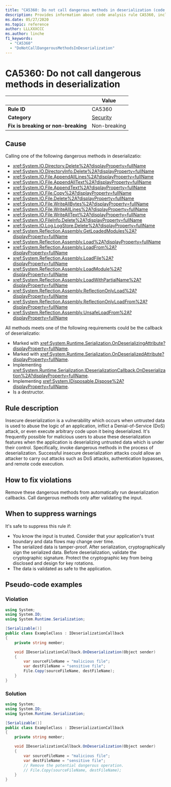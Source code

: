 ```yaml
---
title: "CA5360: Do not call dangerous methods in deserialization (code analysis)"
description: Provides information about code analysis rule CA5360, including causes, how to fix violations, and when to suppress it.
ms.date: 05/27/2020
ms.topic: reference
author: LLLXXXCCC
ms.author: linche
f1_keywords:
  - "CA5360"
  - "DoNotCallDangerousMethodsInDeserialization"
---
```

# CA5360: Do not call dangerous methods in deserialization

| | Value |
|-|-|
| **Rule ID** |CA5360|
| **Category** |[Security](security-warnings.md)|
| **Fix is breaking or non-breaking** |Non-breaking|

## Cause

Calling one of the following dangerous methods in deserializatio:

- <xref:System.IO.Directory.Delete%2A?displayProperty=fullName>
- <xref:System.IO.DirectoryInfo.Delete%2A?displayProperty=fullName>
- <xref:System.IO.File.AppendAllLines%2A?displayProperty=fullName>
- <xref:System.IO.File.AppendAllText%2A?displayProperty=fullName>
- <xref:System.IO.File.AppendText%2A?displayProperty=fullName>
- <xref:System.IO.File.Copy%2A?displayProperty=fullName>
- <xref:System.IO.File.Delete%2A?displayProperty=fullName>
- <xref:System.IO.File.WriteAllBytes%2A?displayProperty=fullName>
- <xref:System.IO.File.WriteAllLines%2A?displayProperty=fullName>
- <xref:System.IO.File.WriteAllText%2A?displayProperty=fullName>
- <xref:System.IO.FileInfo.Delete%2A?displayProperty=fullName>
- <xref:System.IO.Log.LogStore.Delete%2A?displayProperty=fullName>
- <xref:System.Reflection.Assembly.GetLoadedModules%2A?displayProperty=fullName>
- <xref:System.Reflection.Assembly.Load%2A?displayProperty=fullName>
- <xref:System.Reflection.Assembly.LoadFrom%2A?displayProperty=fullName>
- <xref:System.Reflection.Assembly.LoadFile%2A?displayProperty=fullName>
- <xref:System.Reflection.Assembly.LoadModule%2A?displayProperty=fullName>
- <xref:System.Reflection.Assembly.LoadWithPartialName%2A?displayProperty=fullName>
- <xref:System.Reflection.Assembly.ReflectionOnlyLoad%2A?displayProperty=fullName>
- <xref:System.Reflection.Assembly.ReflectionOnlyLoadFrom%2A?displayProperty=fullName>
- <xref:System.Reflection.Assembly.UnsafeLoadFrom%2A?displayProperty=fullName>

All methods meets one of the following requirements could be the callback of deserializatio:

- Marked with <xref:System.Runtime.Serialization.OnDeserializingAttribute?displayProperty=fullName>.
- Marked with <xref:System.Runtime.Serialization.OnDeserializedAttribute?displayProperty=fullName>.
- Implementing <xref:System.Runtime.Serialization.IDeserializationCallback.OnDeserialization%2A?displayProperty=fullName>.
- Implementing <xref:System.IDisposable.Dispose%2A?displayProperty=fullName>.
- Is a destructor.

## Rule description

Insecure deserialization is a vulnerability which occurs when untrusted data is used to abuse the logic of an application, inflict a Denial-of-Service (DoS) attack, or even execute arbitrary code upon it being deserialized. It's frequently possible for malicious users to abuse these deserialization features when the application is deserializing untrusted data which is under their control. Specifically, invoke dangerous methods in the process of deserialization. Successful insecure deserialization attacks could allow an attacker to carry out attacks such as DoS attacks, authentication bypasses, and remote code execution.

## How to fix violations

Remove these dangerous methods from automatically run deserialization callbacks. Call dangerous methods only after validating the input.

## When to suppress warnings

It's safe to suppress this rule if:

- You know the input is trusted. Consider that your application's trust boundary and data flows may change over time.
- The serialized data is tamper-proof. After serialization, cryptographically sign the serialized data. Before deserialization, validate the cryptographic signature. Protect the cryptographic key from being disclosed and design for key rotations.
- The data is validated as safe to the application.

## Pseudo-code examples

### Violation

```csharp
using System;
using System.IO;
using System.Runtime.Serialization;

[Serializable()]
public class ExampleClass : IDeserializationCallback
{
    private string member;

    void IDeserializationCallback.OnDeserialization(Object sender)
    {
        var sourceFileName = "malicious file";
        var destFileName = "sensitive file";
        File.Copy(sourceFileName, destFileName);
    }
}
```

### Solution

```csharp
using System;
using System.IO;
using System.Runtime.Serialization;

[Serializable()]
public class ExampleClass : IDeserializationCallback
{
    private string member;

    void IDeserializationCallback.OnDeserialization(Object sender)
    {
        var sourceFileName = "malicious file";
        var destFileName = "sensitive file";
        // Remove the potential dangerous operation.
        // File.Copy(sourceFileName, destFileName);
    }
}
```
